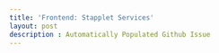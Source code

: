 ```yaml
---
title: 'Frontend: Stapplet Services'
layout: post
description : Automatically Populated Github Issue
---
```





